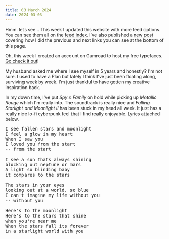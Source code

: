 ```yaml
---
title: 03 March 2024
date: 2024-03-03
---
```


Hmm. lets see... This week I updated this website with more feed options. You can see them all on the [feed index](/feed). I've also published a [new post](/posts/2024/11ty-prev-next-links/) covering how I did the previous and next links you can see at the bottom of this page.

Oh, this week I created an account on Gumroad to host my free typefaces. [Go check it out](https://mattmcadams.gumroad.com/)!

My husband asked me where I see myself in 5 years and honestly? I'm not sure. I used to have a Plan but lately I think I've just been floating along, surviving week by week. I'm just thankful to have gotten my creative inspiration back.

In my down time, I've put *Spy x Family* on hold while picking up *Metallic Rouge* which I'm really into. The soundtrack is really nice and *Falling Starlight and Moonlight II* has been stuck in my head all week. It just has a really nice lo-fi cyberpunk feel that I find really enjoyable. Lyrics attached below.

<pre>
I see fallen stars and moonlight
I feel a glow in my heart
When I saw you
I loved you from the start
-- from the start

I see a sun thats always shining
blocking out neptune or mars
A light so blinding baby
it compares to the stars

The stars in your eyes
looking out at a world, so blue
I can't imagine my life without you
-- without you

Here's to the moonlight
Here's to the stars that shine
when you're near me
When the stars fall its forever
in a starlight world with you
</pre>
